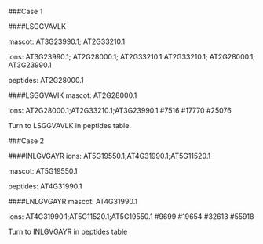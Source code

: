 ###Case 1

####LSGGVAVLK

mascot:
AT3G23990.1; AT2G33210.1

ions:
AT3G23990.1; AT2G28000.1; AT2G33210.1
AT2G33210.1; AT2G28000.1; AT3G23990.1

peptides:
AT2G28000.1

####LSGGVAVIK
mascot:
AT2G28000.1

ions:
AT2G28000.1;AT2G33210.1;AT3G23990.1
\#7516 \#17770 \#25076

Turn to LSGGVAVLK in peptides table.  
  

###Case 2

####INLGVGAYR
ions:
AT5G19550.1;AT4G31990.1;AT5G11520.1

mascot:
AT5G19550.1

peptides:
AT4G31990.1

####LNLGVGAYR
mascot:
AT4G31990.1

ions:
AT4G31990.1;AT5G11520.1;AT5G19550.1
\#9699 \#19654 \#32613 \#55918

Turn to INLGVGAYR in peptides table
